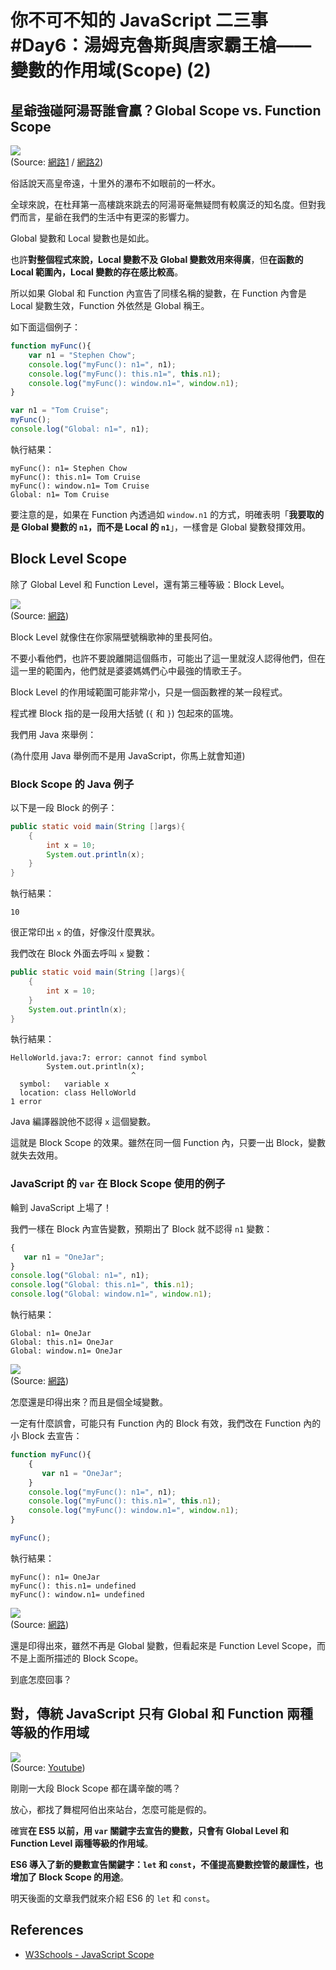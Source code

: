 # 你不可不知的 JavaScript 二三事#Day6：湯姆克魯斯與唐家霸王槍——變數的作用域(Scope) (2)

## 星爺強碰阿湯哥誰會贏？Global Scope vs. Function Scope

![](https://i.imgur.com/KkQVLtA.png)  
(Source: [網路1](https://puui.qpic.cn/qqvideo_ori/0/k0505psezun_496_280/0) / [網路2](https://globedia.com/imagenes/noticias/2015/9/4/mision-imposible-tom-cruise-corre-horas_1_2287136.jpg))

俗話說天高皇帝遠，十里外的瀑布不如眼前的一杯水。

全球來說，在杜拜第一高樓跳來跳去的阿湯哥毫無疑問有較廣泛的知名度。但對我們而言，星爺在我們的生活中有更深的影響力。

Global 變數和 Local 變數也是如此。

也許**對整個程式來說，Local 變數不及 Global 變數效用來得廣**，但**在函數的 Local 範圍內，Local 變數的存在感比較高**。

所以如果 Global 和 Function 內宣告了同樣名稱的變數，在 Function 內會是 Local 變數生效，Function 外依然是 Global 稱王。

如下面這個例子：

```js
function myFunc(){
    var n1 = "Stephen Chow";
    console.log("myFunc(): n1=", n1);
    console.log("myFunc(): this.n1=", this.n1);
    console.log("myFunc(): window.n1=", window.n1);
}

var n1 = "Tom Cruise";
myFunc();
console.log("Global: n1=", n1);
```

執行結果：

```
myFunc(): n1= Stephen Chow
myFunc(): this.n1= Tom Cruise
myFunc(): window.n1= Tom Cruise
Global: n1= Tom Cruise
```

要注意的是，如果在 Function 內透過如 `window.n1` 的方式，明確表明「**我要取的是 Global 變數的 `n1`，而不是 Local 的 `n1`**」，一樣會是 Global 變數發揮效用。


## Block Level Scope

除了 Global Level 和 Function Level，還有第三種等級：Block Level。

![](https://i.imgur.com/PPHpxvt.jpg)  
(Source: [網路](https://i.ytimg.com/vi/GbBdx9uwe4o/maxresdefault.jpg))

Block Level 就像住在你家隔壁號稱歌神的里長阿伯。

不要小看他們，也許不要說離開這個縣市，可能出了這一里就沒人認得他們，但在這一里的範圍內，他們就是婆婆媽媽們心中最強的情歌王子。

Block Level 的作用域範圍可能非常小，只是一個函數裡的某一段程式。

程式裡 Block 指的是一段用大括號 (`{` 和 `}`) 包起來的區塊。


我們用 Java 來舉例：

(為什麼用 Java 舉例而不是用 JavaScript，你馬上就會知道)


### Block Scope 的 Java 例子

以下是一段 Block 的例子：

```java
public static void main(String []args){
    {
        int x = 10;
        System.out.println(x);
    }
}
```

執行結果：

```
10
```

很正常印出 `x` 的值，好像沒什麼異狀。

我們改在 Block 外面去呼叫 `x` 變數：

```java
public static void main(String []args){
    {
        int x = 10;
    }
    System.out.println(x);
}
```

執行結果：

```
HelloWorld.java:7: error: cannot find symbol
        System.out.println(x);
                           ^
  symbol:   variable x
  location: class HelloWorld
1 error
```

Java 編譯器說他不認得 `x` 這個變數。

這就是 Block Scope 的效果。雖然在同一個 Function 內，只要一出 Block，變數就失去效用。


### JavaScript 的 `var` 在 Block Scope 使用的例子

輪到 JavaScript 上場了！

我們一樣在 Block 內宣告變數，預期出了 Block 就不認得 `n1` 變數：

```js
{
   var n1 = "OneJar";
}
console.log("Global: n1=", n1);
console.log("Global: this.n1=", this.n1);
console.log("Global: window.n1=", window.n1);
```

執行結果：

```
Global: n1= OneJar
Global: this.n1= OneJar
Global: window.n1= OneJar
```

![](https://i.imgur.com/Xx9HKan.png)  
(Source: [網路](https://vignette.wikia.nocookie.net/evchk/images/e/ec/2471912.jpg/revision/latest?cb=20171012125530))

怎麼還是印得出來？而且是個全域變數。

一定有什麼誤會，可能只有 Function 內的 Block 有效，我們改在 Function 內的小 Block 去宣告：

```js
function myFunc(){
    {
       var n1 = "OneJar";
    }
    console.log("myFunc(): n1=", n1);
	console.log("myFunc(): this.n1=", this.n1);
	console.log("myFunc(): window.n1=", window.n1);
}

myFunc();
```

執行結果：

```
myFunc(): n1= OneJar
myFunc(): this.n1= undefined
myFunc(): window.n1= undefined
```

![](https://i.imgur.com/FKU24ly.png)  
(Source: [網路](https://vignette.wikia.nocookie.net/evchk/images/e/ec/2471912.jpg/revision/latest?cb=20171012125530))

還是印得出來，雖然不再是 Global 變數，但看起來是 Function Level Scope，而不是上面所描述的 Block Scope。

到底怎麼回事？

## 對，傳統 JavaScript 只有 Global 和 Function 兩種等級的作用域

![](https://i.imgur.com/GLkuwLF.png)  
(Source: [Youtube](https://www.youtube.com/watch?v=o9US59aO71s))

剛剛一大段 Block Scope 都在講辛酸的嗎？

放心，都找了舞棍阿伯出來站台，怎麼可能是假的。

確實**在 ES5 以前，用 `var` 關鍵字去宣告的變數，只會有 Global Level 和 Function Level 兩種等級的作用域**。

**ES6 導入了新的變數宣告關鍵字：`let` 和 `const`，不僅提高變數控管的嚴謹性，也增加了 Block Scope 的用途**。

明天後面的文章我們就來介紹 ES6 的 `let` 和 `const`。

## References
* [W3Schools - JavaScript Scope](https://www.w3schools.com/js/js_scope.asp)
